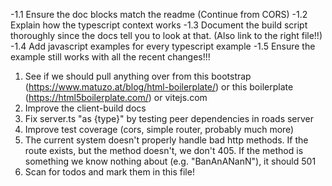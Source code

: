 
-1.1 Ensure the doc blocks match the readme (Continue from CORS)
-1.2 Explain how the typescript context works
-1.3 Document the build script thoroughly since the docs tell you to look at that. (Also link to the right file!!)
-1.4 Add javascript examples for every typescript example
-1.5 Ensure the example still works with all the recent changes!!!
1. See if we should pull anything over from this bootstrap (https://www.matuzo.at/blog/html-boilerplate/) or this boilerplate (https://html5boilerplate.com/) or vitejs.com
2. Improve the client-build docs
3. Fix server.ts "as {type}" by testing peer dependencies in roads server
4. Improve test coverage (cors, simple router, probably much more)
5. The current system doesn't properly handle bad http methods. If the route exists, but the method doesn't, we don't 405. If the method is something we know nothing about (e.g. "BanAnANanN"), it should 501
6. Scan for todos and mark them in this file!
